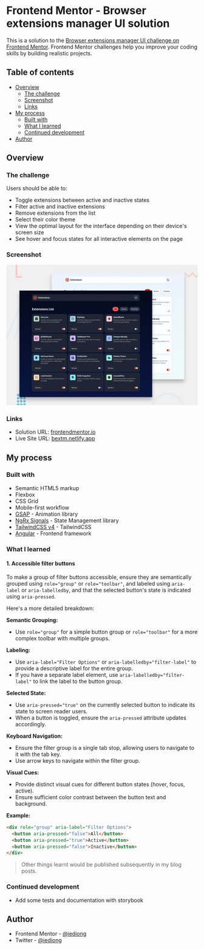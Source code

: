 # Frontend Mentor - Browser extensions manager UI solution

This is a solution to the [Browser extensions manager UI challenge on Frontend Mentor](https://www.frontendmentor.io/challenges/browser-extension-manager-ui-yNZnOfsMAp). Frontend Mentor challenges help you improve your coding skills by building realistic projects.

## Table of contents

- [Overview](#overview)
  - [The challenge](#the-challenge)
  - [Screenshot](#screenshot)
  - [Links](#links)
- [My process](#my-process)
  - [Built with](#built-with)
  - [What I learned](#what-i-learned)
  - [Continued development](#continued-development)
- [Author](#author)

## Overview

### The challenge

Users should be able to:

- Toggle extensions between active and inactive states
- Filter active and inactive extensions
- Remove extensions from the list
- Select their color theme
- View the optimal layout for the interface depending on their device's screen size
- See hover and focus states for all interactive elements on the page

### Screenshot

![Design preview for the Browser extensions manager UI coding challenge](./design/preview.jpg)

### Links

- Solution URL: [frontendmentor.io](https://www.frontendmentor.io/solutions/browser-extension-manager-built-with-angular-and-tailwindcss-EdLro9N3Sj)
- Live Site URL: [bextm.netlify.app](https://bextm.netlify.app/)

## My process

### Built with

- Semantic HTML5 markup
- Flexbox
- CSS Grid
- Mobile-first workflow
- [GSAP](https://gsap.com/) - Animation library
- [NgRx Signals](https://ngrx.io/guide/signals/) - State Management library
- [TailwindCSS v4](https://tailwindcss.com/) - TailwindCSS
- [Angular](https://angular.dev/) - Frontend framework

### What I learned

#### 1. Accessible filter buttons

To make a group of filter buttons accessible, ensure they are semantically grouped using `role="group"` or `role="toolbar"`, and labeled using `aria-label` or `aria-labelledby`, and that the selected button's state is indicated using `aria-pressed`.

Here's a more detailed breakdown:

**Semantic Grouping:**

- Use `role="group"` for a simple button group or `role="toolbar"` for a more complex toolbar with multiple groups.

**Labeling:**

- Use `aria-label="Filter Options"` or `aria-labelledby="filter-label"` to provide a descriptive label for the entire group.
- If you have a separate label element, use `aria-labelledby="filter-label"` to link the label to the button group.

**Selected State:**

- Use `aria-pressed="true"` on the currently selected button to indicate its state to screen reader users.
- When a button is toggled, ensure the `aria-pressed` attribute updates accordingly.

**Keyboard Navigation:**

- Ensure the filter group is a single tab stop, allowing users to navigate to it with the tab key.
- Use arrow keys to navigate within the filter group.

**Visual Cues:**

- Provide distinct visual cues for different button states (hover, focus, active).
- Ensure sufficient color contrast between the button text and background.

**Example:**

```html
<div role="group" aria-label="Filter Options">
  <button aria-pressed="false">All</button>
  <button aria-pressed="true">Active</button>
  <button aria-pressed="false">Inactive</button>
</div>
```

> Other things learnt would be published subsequently in my blog posts.

### Continued development

- Add some tests and documentation with storybook

## Author

- Frontend Mentor - [@iediong](https://www.frontendmentor.io/profile/iediong)
- Twitter - [@iediong](https://www.twitter.com/iediong)
